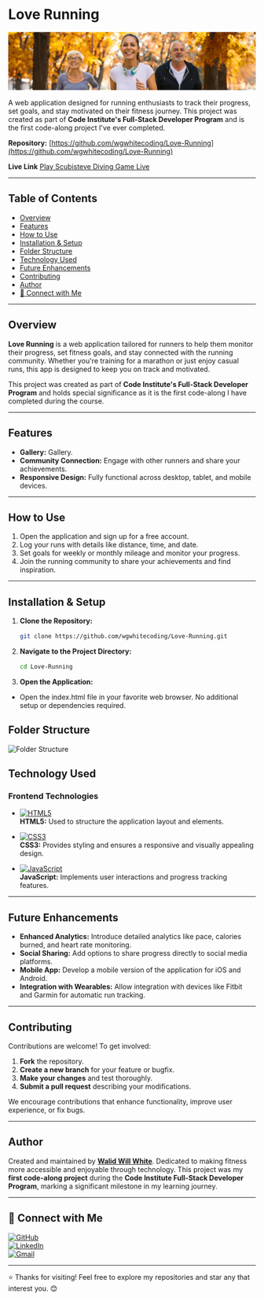 # Love Running

![Love Running](assets/images/hero-image.webp)

A web application designed for running enthusiasts to track their progress, set goals, and stay motivated on their fitness journey. This project was created as part of **Code Institute's Full-Stack Developer Program** and is the first code-along project I've ever completed.

**Repository:** [https://github.com/wgwhitecoding/Love-Running](https://github.com/wgwhitecoding/Love-Running)


**Live Link** [Play Scubisteve Diving Game Live](https://wgwhitecoding.github.io/Love-Running/)

---

## Table of Contents
- [Overview](#overview)
- [Features](#features)
- [How to Use](#how-to-use)
- [Installation & Setup](#installation--setup)
- [Folder Structure](#folder-structure)
- [Technology Used](#technology-used)
- [Future Enhancements](#future-enhancements)
- [Contributing](#contributing)
- [Author](#author)
- [🤝 Connect with Me](#connect-with-me)

---

## Overview

**Love Running** is a web application tailored for runners to help them monitor their progress, set fitness goals, and stay connected with the running community. Whether you're training for a marathon or just enjoy casual runs, this app is designed to keep you on track and motivated.

This project was created as part of **Code Institute's Full-Stack Developer Program** and holds special significance as it is the first code-along I have completed during the course.

---

## Features


- **Gallery:** Gallery.
- **Community Connection:** Engage with other runners and share your achievements.
- **Responsive Design:** Fully functional across desktop, tablet, and mobile devices.

---

## How to Use

1. Open the application and sign up for a free account.
2. Log your runs with details like distance, time, and date.
3. Set goals for weekly or monthly mileage and monitor your progress.
4. Join the running community to share your achievements and find inspiration.

---

## Installation & Setup

1. **Clone the Repository:**
   ```bash
   git clone https://github.com/wgwhitecoding/Love-Running.git

2. **Navigate to the Project Directory:**

    ```bash
    cd Love-Running
3. **Open the Application:**

- Open the index.html file in your favorite web browser. No additional setup or dependencies required.

## Folder Structure

![Folder Structure](assets/images/file.png)

## Technology Used

### Frontend Technologies

- [![HTML5](https://img.shields.io/badge/HTML5-E34F26?style=for-the-badge&logo=html5&logoColor=white)](https://developer.mozilla.org/en-US/docs/Web/HTML)  
  **HTML5:** Used to structure the application layout and elements.

- [![CSS3](https://img.shields.io/badge/CSS3-1572B6?style=for-the-badge&logo=css3&logoColor=white)](https://developer.mozilla.org/en-US/docs/Web/CSS)  
  **CSS3:** Provides styling and ensures a responsive and visually appealing design.

- [![JavaScript](https://img.shields.io/badge/JavaScript-F7DF1E?style=for-the-badge&logo=javascript&logoColor=black)](https://developer.mozilla.org/en-US/docs/Web/JavaScript)  
  **JavaScript:** Implements user interactions and progress tracking features.

---

## Future Enhancements

- **Enhanced Analytics:** Introduce detailed analytics like pace, calories burned, and heart rate monitoring.
- **Social Sharing:** Add options to share progress directly to social media platforms.
- **Mobile App:** Develop a mobile version of the application for iOS and Android.
- **Integration with Wearables:** Allow integration with devices like Fitbit and Garmin for automatic run tracking.

---

## Contributing

Contributions are welcome! To get involved:

1. **Fork** the repository.
2. **Create a new branch** for your feature or bugfix.
3. **Make your changes** and test thoroughly.
4. **Submit a pull request** describing your modifications.

We encourage contributions that enhance functionality, improve user experience, or fix bugs.

---

## Author

Created and maintained by **[Walid Will White](https://github.com/wgwhitecoding)**. Dedicated to making fitness more accessible and enjoyable through technology. This project was my **first code-along project** during the **Code Institute Full-Stack Developer Program**, marking a significant milestone in my learning journey.

---

## 🤝 Connect with Me <a id="connect-with-me"></a>

[![GitHub](https://img.shields.io/badge/GitHub-181717?style=for-the-badge&logo=github&logoColor=white)](https://github.com/wgwhitecoding)  
[![LinkedIn](https://img.shields.io/badge/LinkedIn-0077B5?style=for-the-badge&logo=linkedin&logoColor=white)](https://www.linkedin.com/in/walidwillwhite/)  
[![Gmail](https://img.shields.io/badge/Gmail-D14836?style=for-the-badge&logo=gmail&logoColor=white)](mailto:walidwillwhite@gmail.com)

---

⭐️ Thanks for visiting! Feel free to explore my repositories and star any that interest you. 😊
